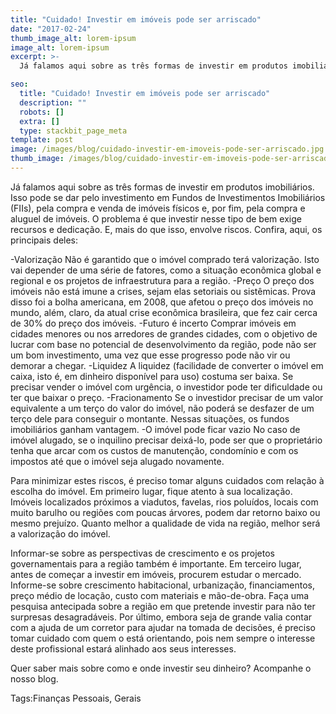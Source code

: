 ```yaml
---
title: "Cuidado! Investir em imóveis pode ser arriscado"
date: "2017-02-24"
thumb_image_alt: lorem-ipsum
image_alt: lorem-ipsum
excerpt: >-
  Já falamos aqui sobre as três formas de investir em produtos imobiliários. Isso pode se dar pelo investimento em Fundos de Investimentos Imobiliários (FIIs), pela compra e venda de imóveis físicos e, por fim, pela compra e aluguel de imóveis. O problema é que investir nesse tipo de bem exige recursos e dedicação. E, mais do que isso, envolve riscos. Confira, aqui, os principais deles:

seo:
  title: "Cuidado! Investir em imóveis pode ser arriscado"
  description: ""
  robots: []
  extra: []
  type: stackbit_page_meta
template: post
image: /images/blog/cuidado-investir-em-imoveis-pode-ser-arriscado.jpg
thumb_image: /images/blog/cuidado-investir-em-imoveis-pode-ser-arriscado.jpg
---
```


Já falamos aqui sobre as três formas de investir em produtos imobiliários. Isso pode se dar pelo investimento em Fundos de Investimentos Imobiliários (FIIs), pela compra e venda de imóveis físicos e, por fim, pela compra e aluguel de imóveis. O problema é que investir nesse tipo de bem exige recursos e dedicação. E, mais do que isso, envolve riscos. Confira, aqui, os principais deles:

-Valorização
Não é garantido que o imóvel comprado terá valorização. Isto vai depender de uma série de fatores, como a situação econômica global e regional e os projetos de infraestrutura para a região.
-Preço
O preço dos imóveis não está imune a crises, sejam elas setoriais ou sistêmicas. Prova disso foi a bolha americana, em 2008, que afetou o preço dos imóveis no mundo, além, claro, da atual crise econômica brasileira, que fez cair cerca de 30% do preço dos imóveis.
-Futuro é incerto
Comprar imóveis em cidades menores ou nos arredores de grandes cidades, com o objetivo de lucrar com base no potencial de desenvolvimento da região, pode não ser um bom investimento, uma vez que esse progresso pode não vir ou demorar a chegar.
-Liquidez
A liquidez (facilidade de converter o imóvel em caixa, isto é, em dinheiro disponível para uso) costuma ser baixa. Se precisar vender o imóvel com urgência, o investidor pode ter dificuldade ou ter que baixar o preço.
-Fracionamento
Se o investidor precisar de um valor equivalente a um terço do valor do imóvel, não poderá se desfazer de um terço dele para conseguir o montante. Nessas situações, os fundos imobiliários ganham vantagem.
-O imóvel pode ficar vazio
No caso de imóvel alugado, se o inquilino precisar deixá-lo, pode ser que o proprietário tenha que arcar com os custos de manutenção, condomínio e com os impostos até que o imóvel seja alugado novamente.

Para minimizar estes riscos, é preciso tomar alguns cuidados com relação à escolha do imóvel. Em primeiro lugar, fique atento à sua localização. Imóveis localizados próximos a viadutos, favelas, rios poluídos, locais com muito barulho ou regiões com poucas árvores, podem dar retorno baixo ou mesmo prejuízo. Quanto melhor a qualidade de vida na região, melhor será a valorização do imóvel.

Informar-se sobre as perspectivas de crescimento e os projetos governamentais para a região também é importante. Em terceiro lugar, antes de começar a investir em imóveis, procurem estudar o mercado. Informe-se sobre crescimento habitacional, urbanização, financiamentos, preço médio de locação, custo com materiais e mão-de-obra. Faça uma pesquisa antecipada sobre a região em que pretende investir para não ter surpresas desagradáveis. Por último, embora seja de grande valia contar com a ajuda de um corretor para ajudar na tomada de decisões, é preciso tomar cuidado com quem o está orientando, pois nem sempre o interesse deste profissional estará alinhado aos seus interesses.

Quer saber mais sobre como e onde investir seu dinheiro? Acompanhe o nosso blog.

Tags:Finanças Pessoais, Gerais
